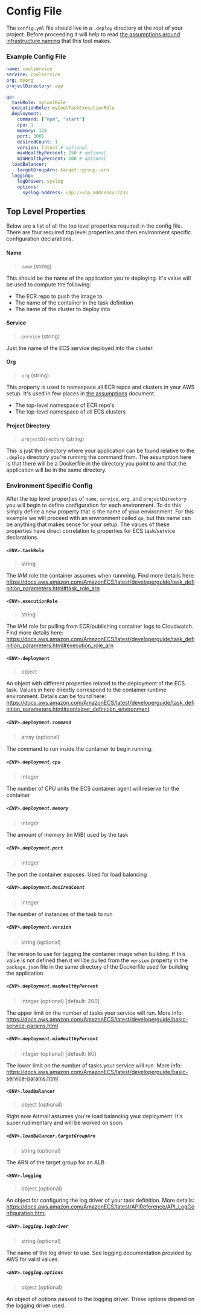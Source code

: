 # Config File

The `config.yml` file should live in a `.deploy` directory at the root of your project. Before proceeding it will help to read [the assumptions around infrastructure naming](https://github.com/nymag/airmail/blob/master/docs/infrastructure-assumptions.md) that this tool makes.

### Example Config File
```yaml
name: coolservice
service: coolservice
org: myorg
projectDirectory: app

qa:
  taskRole: myCoolRole
  executionRole: myCoolTaskExecutionRole
  deployment:
    command: ["npm", "start"]
    cpu: 1
    memory: 128
    port: 3001
    desiredCount: 1
    version: latest # optional
    maxHealthyPercent: 150 # optional
    minHealthyPercent: 100 # optional
  loadBalancer:
    targetGroupArn: target::group::arn
  logging:
    logDriver: syslog
    options:
      syslog-address: udp://<ip_address>:2233
```

## Top Level Properties

Below are a list of all the top level properties required in the config file. There are four required top level properties and then environment specific configuration declarations.

#### Name

> `name` (string)

This should be the name of the application you're deploying. It's value will be used to compute the following:

  - The ECR repo to push the image to
  - The name of the container in the task definition
  - The name of the cluster to deploy into

#### Service

> `service` (string)

Just the name of the ECS service deployed into the cluster.

#### Org

> `org` (string)

This property is used to namespace all ECR repos and clusters in your AWS setup. It's used in few places in [the assumptions](https://github.com/nymag/airmail/blob/master/docs/infrastructure-assumptions.md) document.

  - The top-level namespace of ECR repo's
  - The top-level namespace of all ECS clusters

#### Project Directory

> `projectDirectory` (string)

This is just the directory where your application can be found relative to the `.deploy` directory you're running the command from. The assumption here is that there will be a Dockerfile in the directory you point to and that the application will be in the same directory.


### Environment Specific Config

After the top level properties of `name`, `service`, `org`, and `projectDirectory` you will begin to define configuration for each environment. To do this simply define a new property that is the name of your environment. For this example we will proceed with an environment called `qa`, but this name can be anything that makes sense for your setup. The values of these properties have direct correlation to properties for ECS task/service declarations.

#### `<ENV>.taskRole`

> string

The IAM role the container assumes when runnning. Find more details here: https://docs.aws.amazon.com/AmazonECS/latest/developerguide/task_definition_parameters.html#task_role_arn

#### `<ENV>.executionRole`

> string

The IAM role for pulling from ECR/publishing container logs to Cloudwatch. Find more details here: https://docs.aws.amazon.com/AmazonECS/latest/developerguide/task_definition_parameters.html#execution_role_arn

#### `<ENV>.deployment`

> object

An object with different properties related to the deployment of the ECS task. Values in here directly correspond to the container runtime environment. Details can be found here: https://docs.aws.amazon.com/AmazonECS/latest/developerguide/task_definition_parameters.html#container_definition_environment

##### `<ENV>.deployment.command`

> array (optional)

The command to run inside the container to begin running.

##### `<ENV>.deployment.cpu`

> integer

The number of CPU units the ECS container agent will reserve for the container

##### `<ENV>.deployment.memory`

> integer

The amount of memory (in MiB) used by the task

##### `<ENV>.deployment.port`

> integer

The port the container exposes. Used for load balancing

##### `<ENV>.deployment.desiredCount`

> integer

The number of instances of the task to run


##### `<ENV>.deployment.version`

> string (optional)

The version to use for tagging the container image when building. If this value is not defined then it will be pulled from the `version` property in the `package.json` file in the same directory of the Dockerfile used for building the application

##### `<ENV>.deployment.maxHealthyPercent`

> integer (optional) [default: 200]

The upper limit on the number of tasks your service will run. More info: https://docs.aws.amazon.com/AmazonECS/latest/developerguide/basic-service-params.html


##### `<ENV>.deployment.minHealthyPercent`

> integer (optional) [default: 80]

The lower limit on the number of tasks your service will run. More info: https://docs.aws.amazon.com/AmazonECS/latest/developerguide/basic-service-params.html

#### `<ENV>.loadBalancer`

> object (optional)

Right now Airmail assumes you're load balancing your deployment. It's super rudimentary and will be worked on soon.

##### `<ENV>.loadBalancer.targetGroupArn`

> string (optional)

The ARN of the target group for an ALB

#### `<ENV>.logging`

> object (optional)

An object for configuring the log driver of your task definition. More details: https://docs.aws.amazon.com/AmazonECS/latest/APIReference/API_LogConfiguration.html

##### `<ENV>.logging.logDriver`

> string (optional)

The name of the log driver to use. See logging documentation provided by AWS for valid values.

##### `<ENV>.logging.options`

> object (optional)

An object of options passed to the logging driver. These options depend on the logging driver used.
